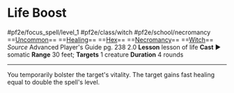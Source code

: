 # Life Boost
#pf2e/focus_spell/level_1 #pf2e/class/witch #pf2e/school/necromancy 
==[Uncommon](rules/traits/uncommon.md)== ==[Healing](rules/traits/healing.md)== ==[Hex](../../../Traits/Hex.md)== ==[Necromancy](rules/traits/necromancy.md)== ==[Witch](../../../Traits/Witch.md)==
*Source* Advanced Player's Guide pg. 238 2.0
**Lesson** lesson of life
**Cast** ► somatic
**Range** 30 feet; **Targets** 1 creature
**Duration** 4 rounds

---
You temporarily bolster the target's vitality. The target gains fast healing equal to double the spell's level.